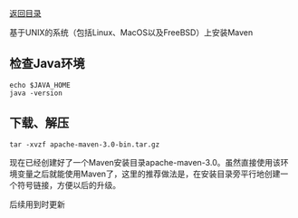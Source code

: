 [返回目录](../README.md)

基于UNIX的系统（包括Linux、MacOS以及FreeBSD）上安装Maven

## 检查Java环境

```
echo $JAVA_HOME
java -version
```

## 下载、解压

```
tar -xvzf apache-maven-3.0-bin.tar.gz
```

现在已经创建好了一个Maven安装目录apache-maven-3.0。虽然直接使用该环境变量之后就能使用Maven了，这里的推荐做法是，在安装目录旁平行地创建一个符号链接，方便以后的升级。

后续用到时更新

